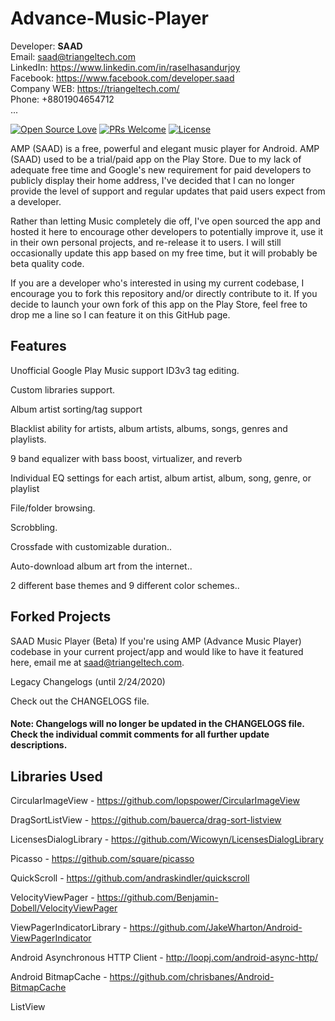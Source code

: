# Advance-Music-Player

Developer: <b>SAAD</b> <br>
Email: saad@triangeltech.com<br>
LinkedIn: https://www.linkedin.com/in/raselhasandurjoy<br>
Facebook: https://www.facebook.com/developer.saad<br>
Company WEB: https://triangeltech.com/ <br>
Phone: +8801904654712<br>...

[![Open Source Love](https://badges.frapsoft.com/os/v2/open-source.svg?v=102)](https://github.com/raselhasandurjoy/Advance-Music-Player)
[![PRs Welcome](https://img.shields.io/badge/PRs-welcome-brightgreen.svg?style=flat-square)](http://makeapullrequest.com)
[![License](https://img.shields.io/badge/License-Apache%202.0-blue.svg)](https://opensource.org/licenses/Apache-2.0)

AMP (SAAD) is a free, powerful and elegant music player for Android. AMP (SAAD) used to be a trial/paid app on the Play Store. Due to my lack of adequate free time and Google's new requirement for paid developers to publicly display their home address, I've decided that I can no longer provide the level of support and regular updates that paid users expect from a developer.

Rather than letting Music completely die off, I've open sourced the app and hosted it here to encourage other developers to potentially improve it, use it in their own personal projects, and re-release it to users. I will still occasionally update this app based on my free time, but it will probably be beta quality code.

If you are a developer who's interested in using my current codebase, I encourage you to fork this repository and/or directly contribute to it. If you decide to launch your own fork of this app on the Play Store, feel free to drop me a line so I can feature it on this GitHub page.

## Features
Unofficial Google Play Music support
ID3v3 tag editing.

Custom libraries support.

Album artist sorting/tag support

Blacklist ability for artists, album artists, albums, songs, genres and playlists.

9 band equalizer with bass boost, virtualizer, and reverb

Individual EQ settings for each artist, album artist, album, song, genre, or playlist

File/folder browsing.

Scrobbling.

Crossfade with customizable duration..

Auto-download album art from the internet..

2 different base themes and 9 different color schemes..

## Forked Projects
SAAD Music Player (Beta)
If you're using AMP (Advance Music Player) codebase in your current project/app and would like to have it featured here, email me at saad@triangeltech.com.

Legacy Changelogs (until 2/24/2020)

Check out the CHANGELOGS file.


#### Note: Changelogs will no longer be updated in the CHANGELOGS file. Check the individual commit comments for all further update descriptions.


## Libraries Used
CircularImageView - https://github.com/lopspower/CircularImageView

DragSortListView - https://github.com/bauerca/drag-sort-listview

LicensesDialogLibrary - https://github.com/Wicowyn/LicensesDialogLibrary

Picasso - https://github.com/square/picasso

QuickScroll - https://github.com/andraskindler/quickscroll

VelocityViewPager - https://github.com/Benjamin-Dobell/VelocityViewPager

ViewPagerIndicatorLibrary - https://github.com/JakeWharton/Android-ViewPagerIndicator

Android Asynchronous HTTP Client - http://loopj.com/android-async-http/

Android BitmapCache - https://github.com/chrisbanes/Android-BitmapCache

ListView
